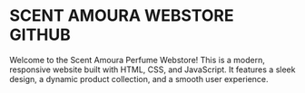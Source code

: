 # SCENT AMOURA WEBSTORE GITHUB

Welcome to the Scent Amoura Perfume Webstore! This is a modern, responsive website built with HTML, CSS, and JavaScript. It features a sleek design, a dynamic product collection, and a smooth user experience.
